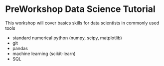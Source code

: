 # PreWorkshop Data Science Tutorial

This workshop will cover basics skills for data scientists in commonly used tools
 - standard numerical python (numpy, scipy, matplotlib)
 - git
 - pandas
 - machine learning (scikit-learn)
 - SQL


